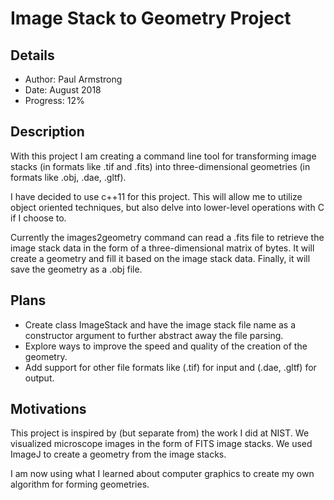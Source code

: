 # Image Stack to Geometry Project

## Details

* Author: Paul Armstrong
* Date: August 2018
* Progress: 12%

## Description

With this project I am creating a command line tool for transforming image stacks (in formats like .tif and .fits) into three-dimensional geometries (in formats like .obj, .dae, .gltf).

I have decided to use c++11 for this project. This will allow me to utilize object oriented techniques, but also delve into lower-level operations with C if I choose to.

Currently the images2geometry command can read a .fits file to retrieve the image stack data in the form of a three-dimensional matrix of bytes. It will create a geometry and fill it based on the image stack data. Finally, it will save the geometry as a .obj file.

## Plans

* Create class ImageStack and have the image stack file name as a constructor argument to further abstract away the file parsing.
* Explore ways to improve the speed and quality of the creation of the geometry.
* Add support for other file formats like (.tif) for input and (.dae, .gltf) for output.

## Motivations

This project is inspired by (but separate from) the work I did at NIST. We visualized microscope images in the form of FITS image stacks. We used ImageJ to create a geometry from the image stacks.

I am now using what I learned about computer graphics to create my own algorithm for forming geometries.

